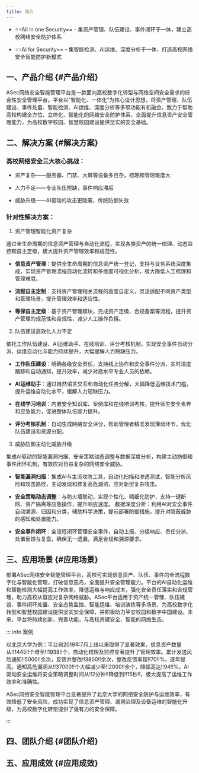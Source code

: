 ```yaml
---
title: 简介
---
```


<Card title="ASec网络安全智能管理平台——高校数字化安全的智能守护者" icon="noto:sun">

- ==All in one Security== - 集资产管理、队伍建设、事件闭环于一体，建立高校网络安全防护体系

- ==AI for Security== - 集智能检测、AI运维、深度分析于一体，打造高校网络安全智能防护新模式

</Card>

## 一、产品介绍 {#产品介绍}

ASec网络安全智能管理平台是一款面向高校数字化转型与网络空间安全需求的综合性安全管理平台。平台以“智能化、一体化”为核心设计思想，将资产管理、队伍建设、事件处置、智能检测、AI运维、深度分析等多项功能有机融合，致力于帮助高校构建全方位、立体化、智能化的网络安全防护体系，全面提升信息资产安全管理能力，为高校数字校园、智慧校园建设提供坚实的安全基础。

## 二、解决方案 {#解决方案}

<h3> 高校网络安全三大核心挑战：</h3>

- 资产复杂——服务器、门禁、大屏等设备多且杂，梳理和管理难度大

- 人力不足——专业队伍短缺，事件响应滞后

- 威胁升级——AI驱动的攻击更隐蔽，传统防御失效

<h3>针对性解决方案：</h3>

1. 资产管理智能化资产复杂

通过全生命周期的信息资产管理与自动化流程，实现各类资产的统一梳理、动态监控和自主定级，极大提升资产管理效率和规范性。

- <b>信息资产管理</b>：提供全生命周期的信息资产统一登记，支持与业务系统深度集成，实现资产管理流程自动化流转和多维度可视化分析，极大降低人工梳理和管理难度。

- <b>流程自主定制</b>：支持资产管理相关流程的高度自定义，灵活适配不同资产类型和管理场景，提升管理效率和适应性。

- <b>等保自主定级</b>：基于资产管理模块，完成资产定级、合规备案等流程，提升资产管理的规范性和合规性，减少人工操作负担。 

2. 队伍建设高效化人力不足

依托工作队伍建设、AI运维助手、在线培训、评分考核机制，实现安全事件自动分派、运维自动化与能力持续提升，大幅缓解人力短缺压力。

- <b>工作队伍建设</b>：明确各级安全责任，支持线上协作和安全事件分派，实时进度跟踪和自动通知，提升效率，减少对高水平专业人员的依赖。

- <b>AI运维助手</b>：通过自然语言交互和自动化任务分解，大幅降低运维技术门槛，提升运维自动化水平，缓解人力短缺压力。

- <b>在线学习培训</b>：内置安全知识库、案例库和在线培训考核，提升师生安全素养和应急能力，促进整体队伍能力提升。

- <b>评分考核机制</b>：自动生成网络安全评分，帮助管理者精准发现薄弱环节，优化队伍建设和资源分配。 

3. 威胁防御主动化威胁升级

集成AI驱动的智能漏洞扫描、安全策略动态调整与数据深度分析，构建主动防御和事件闭环机制，有效应对日益复杂的网络安全威胁。

- <b>智能漏洞扫描</b>：集成AI与主流攻防工具，自动化扫描和渗透测试，智能分析风险和攻击路径，主动发现和修复高危漏洞，应对新型复杂攻击。

- <b>安全策略动态调整</b>：与防火墙联动，实现个性化、精细化防护，支持一键断网、资产隔离等应急操作，提升响应速度。
数据深度分析：利用AI对安全事件自动溯源、归因和分类，辅助科学决策，提前部署防御措施，提升对隐蔽威胁的感知和处置能力。

- <b>安全事件闭环</b>：全流程闭环管理安全事件，自动上报、分级响应、责任分派、处置反馈与复盘，确保无一遗漏，满足合规和溯源要求。 

## 三、应用场景 {#应用场景}

部署ASec网络安全智能管理平台，高校可实现信息资产、队伍、事件的全流程数字化与智能化管理，打破信息孤岛，全面提升安全管理能力。平台的AI自动化运维和智能检测大幅提高工作效率，降低运维与响应成本，强化安全责任落实和合规管理，助力高校从容应对复杂网络威胁。ASec平台适用于资产统一管理、队伍建设、事件闭环处置、安全态势监控、智能运维、培训演练等多场景，为高校数字化转型和智慧校园建设提供坚实安全保障，并积极助力平安校园和数字中国建设。未来，平台将持续创新，完善功能，与高校共建安全、智能的网络生态。

::: info 案例

以北京大学为例：平台自2019年7月上线以来取得了显著效果，信息资产数量从!!1445!!个增至!!1938!!个，自动化梳理及监控显著提升了管理效率。累计发送风险通知!!5000!!余次，反馈并整改!!3800!!余次，整改反馈率超!!70!!%，逐年提高。通知高危漏洞从!!37000!!个大幅减少至!!2000!!余个，降幅高达!!94!!%。AI驱动安全运维将安全策略调整时间从!!2分钟!!降低到!!15秒!!，极大提高了运维工作效率和准确性。

ASec网络安全智能管理平台显著提升了北京大学的网络安全防护与运维效率，有效降低了安全风险，成功实现了信息资产管理、漏洞治理及设备运维的智能化升级，为高校数字化转型提供了强有力的安全保障。

::: 

## 四、团队介绍 {#团队介绍}

## 五、应用成效 {#应用成效}

